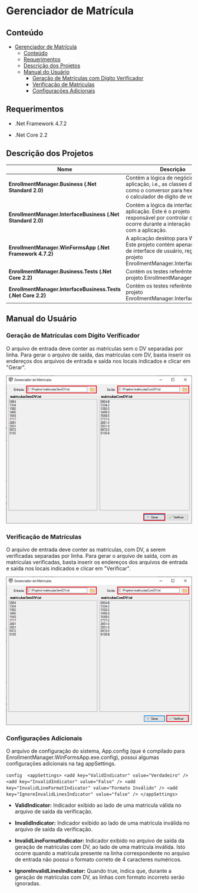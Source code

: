 # Gerenciador de Matrícula

## Conteúdo

- [Gerenciador de Matrícula](#gerenciador-de-matr%c3%adcula)
  - [Conteúdo](#conte%c3%bado)
  - [Requerimentos](#requerimentos)
  - [Descrição dos Projetos](#descri%c3%a7%c3%a3o-dos-projetos)
  - [Manual do Usuário](#manual-do-usu%c3%a1rio)
    - [Geração de Matrículas com Dígito Verificador](#gera%c3%a7%c3%a3o-de-matr%c3%adculas-com-d%c3%adgito-verificador)
    - [Verificação de Matrículas](#verifica%c3%a7%c3%a3o-de-matr%c3%adculas)
    - [Configurações Adicionais](#configura%c3%a7%c3%b5es-adicionais)

## Requerimentos

- .Net Framework 4.7.2
    
- .Net Core 2.2

## Descrição dos Projetos

| Nome | Descrição |
|------|-----------|
| **EnrollmentManager.Business (.Net Standard 2.0)** | Contém a lógica de negócio da aplicação, i.e., as classes de cálculo, como o conversor para hexadecimal e o calculador de dígito de verificação. |
| **EnrollmentManager.InterfaceBusiness (.Net Standard 2.0)** | Contém a lógica da interface da aplicação. Este é o projeto responsável por controlar o que ocorre durante a interação do usuário com a aplicação. |
| **EnrollmentManager.WinFormsApp (.Net Framework 4.7.2)** | A aplicação desktop para Windows. Este projeto contém apenas a camada de interface de usuário, regida pelo projeto EnrollmentManager.InterfaceBusiness. |
| **EnrollmentManager.Business.Tests (.Net Core 2.2)** | Contém os testes referêntes ao projeto EnrollmentManager.Business. |
| **EnrollmentManager.InterfaceBusiness.Tests (.Net Core 2.2)** | Contém os testes referêntes ao projeto EnrollmentManager.InterfaceBusiness. |

## Manual do Usuário

### Geração de Matrículas com Dígito Verificador

O arquivo de entrada deve conter as matrículas sem o DV separadas por linha. Para gerar o arquivo de saída, das matrículas com DV, basta inserir os endereços dos arquivos de entrada e saída nos locais indicados e clicar em "Gerar".

![Gerar](ReadmeImages\Gerar.png)

### Verificação de Matrículas

O arquivo de entrada deve conter as matrículas, com DV, a serem verificadas separadas por linha. Para gerar o arquivo de saída, com as matrículas verificadas, basta inserir os endereços dos arquivos de entrada e saída nos locais indicados e clicar em "Verificar".

![Verificar](ReadmeImages\Verificar.png)

### Configurações Adicionais

O arquivo de configuração do sistema, App.config (que é compilado para EnrollmentManager.WinFormsApp.exe.config), possui algumas configurações adicionais na tag appSettings.

`` config 
    <appSettings>
        <add key="ValidIndicator" value="Verdadeiro" />
        <add key="InvalidIndicator" value="Falso" />
        <add key="InvalidLineFormatIndicator" value="Formato Inválido" />
        <add key="IgnoreInvalidLinesIndicator" value="false" />
    </appSettings>
``
- **ValidIndicator:** Indicador exibido ao lado de uma matrícula válida no arquivo de saída da verificação.

- **InvalidIndicator:** Indicador exibido ao lado de uma matrícula inválida no arquivo de saída da verificação.

- **InvalidLineFormatIndicator:** Indicador exibido no arquivo de saída da geração de matrículas com DV, ao lado de uma matrícula inválida. Isto ocorre quando a matrícula presente na linha correspondente no arquivo de entrada não possui o formato correto de 4 caracteres numéricos.

- **IgnoreInvalidLinesIndicator:** Quando true, indica que, durante a geração de matrículas com DV, as linhas com formato incorreto serão ignoradas.
